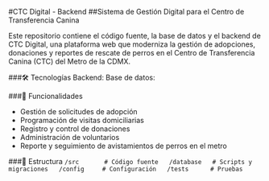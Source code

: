 #CTC Digital - Backend
##Sistema de Gestión Digital para el Centro de Transferencia Canina

Este repositorio contiene el código fuente, la base de datos y el backend de CTC Digital, una plataforma web que moderniza la gestión de adopciones, donaciones y reportes de rescate de perros en el Centro de Transferencia Canina (CTC) del Metro de la CDMX.

###🛠️ Tecnologías
Backend: 
Base de datos: 

###🚀 Funcionalidades
- Gestión de solicitudes de adopción
- Programación de visitas domiciliarias
- Registro y control de donaciones
- Administración de voluntarios
- Reporte y seguimiento de avistamientos de perros en el metro

###📂 Estructura
  `/src       # Código fuente  
  /database   # Scripts y migraciones  
  /config     # Configuración  
  /tests      # Pruebas  `
